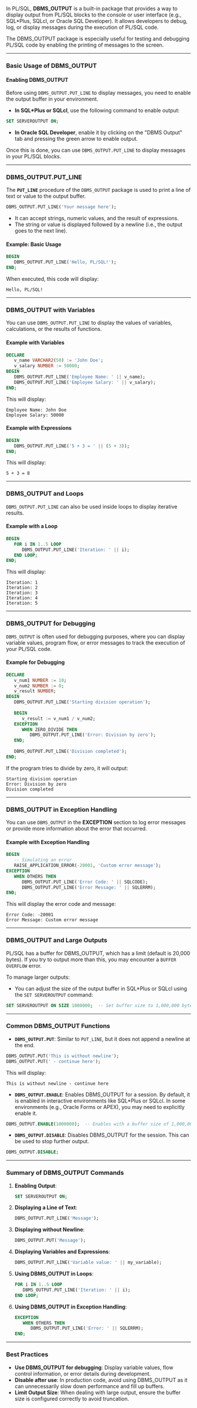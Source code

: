 In PL/SQL, **DBMS_OUTPUT** is a built-in package that provides a way to display output from PL/SQL blocks to the console or user interface (e.g., SQL*Plus, SQLcl, or Oracle SQL Developer). It allows developers to debug, log, or display messages during the execution of PL/SQL code.

The DBMS_OUTPUT package is especially useful for testing and debugging PL/SQL code by enabling the printing of messages to the screen.

---

### **Basic Usage of DBMS_OUTPUT**

#### **Enabling DBMS_OUTPUT**

Before using `DBMS_OUTPUT.PUT_LINE` to display messages, you need to enable the output buffer in your environment. 

- **In SQL*Plus or SQLcl**, use the following command to enable output:

```sql
SET SERVEROUTPUT ON;
```

- **In Oracle SQL Developer**, enable it by clicking on the "DBMS Output" tab and pressing the green arrow to enable output.

Once this is done, you can use `DBMS_OUTPUT.PUT_LINE` to display messages in your PL/SQL blocks.

---

### **DBMS_OUTPUT.PUT_LINE**

The **`PUT_LINE`** procedure of the `DBMS_OUTPUT` package is used to print a line of text or value to the output buffer. 

```sql
DBMS_OUTPUT.PUT_LINE('Your message here');
```

- It can accept strings, numeric values, and the result of expressions.
- The string or value is displayed followed by a newline (i.e., the output goes to the next line).

#### **Example: Basic Usage**

```sql
BEGIN
   DBMS_OUTPUT.PUT_LINE('Hello, PL/SQL!');
END;
```

When executed, this code will display:

```
Hello, PL/SQL!
```

---

### **DBMS_OUTPUT with Variables**

You can use `DBMS_OUTPUT.PUT_LINE` to display the values of variables, calculations, or the results of functions.

#### **Example with Variables**

```sql
DECLARE
   v_name VARCHAR2(50) := 'John Doe';
   v_salary NUMBER := 50000;
BEGIN
   DBMS_OUTPUT.PUT_LINE('Employee Name: ' || v_name);
   DBMS_OUTPUT.PUT_LINE('Employee Salary: ' || v_salary);
END;
```

This will display:

```
Employee Name: John Doe
Employee Salary: 50000
```

#### **Example with Expressions**

```sql
BEGIN
   DBMS_OUTPUT.PUT_LINE('5 + 3 = ' || (5 + 3));
END;
```

This will display:

```
5 + 3 = 8
```

---

### **DBMS_OUTPUT and Loops**

`DBMS_OUTPUT.PUT_LINE` can also be used inside loops to display iterative results.

#### **Example with a Loop**

```sql
BEGIN
   FOR i IN 1..5 LOOP
      DBMS_OUTPUT.PUT_LINE('Iteration: ' || i);
   END LOOP;
END;
```

This will display:

```
Iteration: 1
Iteration: 2
Iteration: 3
Iteration: 4
Iteration: 5
```

---

### **DBMS_OUTPUT for Debugging**

`DBMS_OUTPUT` is often used for debugging purposes, where you can display variable values, program flow, or error messages to track the execution of your PL/SQL code.

#### **Example for Debugging**

```sql
DECLARE
   v_num1 NUMBER := 10;
   v_num2 NUMBER := 0;
   v_result NUMBER;
BEGIN
   DBMS_OUTPUT.PUT_LINE('Starting division operation');
   
   BEGIN
      v_result := v_num1 / v_num2;
   EXCEPTION
      WHEN ZERO_DIVIDE THEN
         DBMS_OUTPUT.PUT_LINE('Error: Division by zero');
   END;
   
   DBMS_OUTPUT.PUT_LINE('Division completed');
END;
```

If the program tries to divide by zero, it will output:

```
Starting division operation
Error: Division by zero
Division completed
```

---

### **DBMS_OUTPUT in Exception Handling**

You can use `DBMS_OUTPUT` in the **EXCEPTION** section to log error messages or provide more information about the error that occurred.

#### **Example with Exception Handling**

```sql
BEGIN
   -- Simulating an error
   RAISE_APPLICATION_ERROR(-20001, 'Custom error message');
EXCEPTION
   WHEN OTHERS THEN
      DBMS_OUTPUT.PUT_LINE('Error Code: ' || SQLCODE);
      DBMS_OUTPUT.PUT_LINE('Error Message: ' || SQLERRM);
END;
```

This will display the error code and message:

```
Error Code: -20001
Error Message: Custom error message
```

---

### **DBMS_OUTPUT and Large Outputs**

PL/SQL has a buffer for DBMS_OUTPUT, which has a limit (default is 20,000 bytes). If you try to output more than this, you may encounter a `BUFFER OVERFLOW` error.

To manage larger outputs:
- You can adjust the size of the output buffer in SQL*Plus or SQLcl using the `SET SERVEROUTPUT` command:

```sql
SET SERVEROUTPUT ON SIZE 1000000;  -- Set buffer size to 1,000,000 bytes
```

---

### **Common DBMS_OUTPUT Functions**

- **`DBMS_OUTPUT.PUT`**: Similar to `PUT_LINE`, but it does not append a newline at the end.

```sql
DBMS_OUTPUT.PUT('This is without newline');
DBMS_OUTPUT.PUT(' - continue here');
```

This will display:

```
This is without newline - continue here
```

- **`DBMS_OUTPUT.ENABLE`**: Enables DBMS_OUTPUT for a session. By default, it is enabled in interactive environments like SQL*Plus or SQLcl. In some environments (e.g., Oracle Forms or APEX), you may need to explicitly enable it.

```sql
DBMS_OUTPUT.ENABLE(1000000);  -- Enables with a buffer size of 1,000,000 bytes
```

- **`DBMS_OUTPUT.DISABLE`**: Disables DBMS_OUTPUT for the session. This can be used to stop further output.

```sql
DBMS_OUTPUT.DISABLE;
```

---

### **Summary of DBMS_OUTPUT Commands**

1. **Enabling Output**:  
   ```sql
   SET SERVEROUTPUT ON;
   ```

2. **Displaying a Line of Text**:  
   ```sql
   DBMS_OUTPUT.PUT_LINE('Message');
   ```

3. **Displaying without Newline**:  
   ```sql
   DBMS_OUTPUT.PUT('Message');
   ```

4. **Displaying Variables and Expressions**:  
   ```sql
   DBMS_OUTPUT.PUT_LINE('Variable value: ' || my_variable);
   ```

5. **Using DBMS_OUTPUT in Loops**:  
   ```sql
   FOR i IN 1..5 LOOP
      DBMS_OUTPUT.PUT_LINE('Iteration: ' || i);
   END LOOP;
   ```

6. **Using DBMS_OUTPUT in Exception Handling**:  
   ```sql
   EXCEPTION
      WHEN OTHERS THEN
         DBMS_OUTPUT.PUT_LINE('Error: ' || SQLERRM);
   END;
   ```

---

### **Best Practices**
- **Use DBMS_OUTPUT for debugging**: Display variable values, flow control information, or error details during development.
- **Disable after use**: In production code, avoid using DBMS_OUTPUT as it can unnecessarily slow down performance and fill up buffers.
- **Limit Output Size**: When dealing with large output, ensure the buffer size is configured correctly to avoid truncation.


